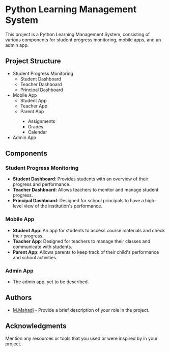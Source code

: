 # Python Learning Management System

This project is a Python Learning Management System, consisting of various components for student progress monitoring, mobile apps, and an admin app.

## Project Structure

<ul>
        <li>Student Progress Monitoring
            <ul>
                <li>Student Dashboard</li>
                <li>Teacher Dashboard</li>
                <li>Principal Dashboard</li>
            </ul>
        </li>
        <li>Mobile App
            <ul>
                <li>Student App</li>
                <li>Teacher App</li>
                <li>Parent App</li>
                <ul>
                    <li>Assignments</li>
                    <li>Grades</li>
                    <li>Calendar</li>
                </ul>
            </ul>
        </li>
        <li>Admin App</li>
    </ul>



## Components

### Student Progress Monitoring

- **Student Dashboard**: Provides students with an overview of their progress and performance.
- **Teacher Dashboard**: Allows teachers to monitor and manage student progress.
- **Principal Dashboard**: Designed for school principals to have a high-level view of the institution's performance.

### Mobile App

- **Student App**: An app for students to access course materials and check their progress.
- **Teacher App**: Designed for teachers to manage their classes and communicate with students.
- **Parent App**: Allows parents to keep track of their child's performance and school activities.

### Admin App

- The admin app, yet to be described.


## Authors

- [M.Mahadi](https://github.com/brownspy1) - Provide a brief description of your role in the project.

## Acknowledgments

Mention any resources or tools that you used or were inspired by in your project.


